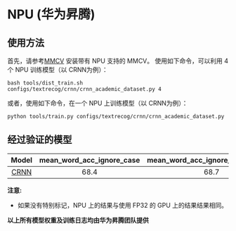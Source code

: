 # NPU (华为昇腾)

## 使用方法

首先，请参考[MMCV](https://mmcv.readthedocs.io/zh_CN/latest/get_started/build.html#npu-mmcv-full) 安装带有 NPU 支持的 MMCV。
使用如下命令，可以利用 4 个 NPU 训练模型（以 CRNN为例）：

```shell
bash tools/dist_train.sh configs/textrecog/crnn/crnn_academic_dataset.py 4
```

或者，使用如下命令，在一个 NPU 上训练模型（以 CRNN为例）：

```shell
python tools/train.py configs/textrecog/crnn/crnn_academic_dataset.py
```

## 经过验证的模型

|  Model   | mean_word_acc_ignore_case | mean_word_acc_ignore_case_symbol | Config                                                                                                                           | Download                                                                                                                   |
|:--------:|:-------------------------:|:--------------------------------:|:---------------------------------------------------------------------------------------------------------------------------------| :------------------------------------------------------------------------------------------------------------------------- |
| [CRNN](<>) |           68.4            |               68.7               | [config](https://github.com/open-mmlab/mmocr/blob/0.x/configs/textrecog/crnn/crnn_academic_dataset.py) | [log](https://download.openmmlab.com/mmocr/textrecog/crnn/crnn_20230406_103202.log.json)     |

**注意:**

- 如果没有特别标记，NPU 上的结果与使用 FP32 的 GPU 上的结果结果相同。

**以上所有模型权重及训练日志均由华为昇腾团队提供**
